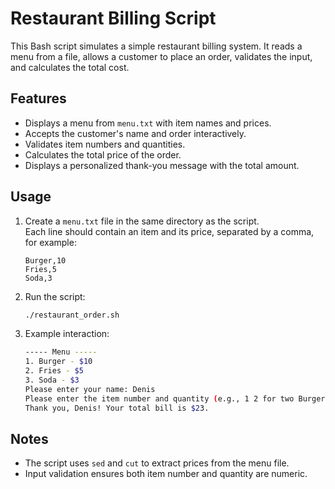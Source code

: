 # Restaurant Billing Script

This Bash script simulates a simple restaurant billing system. It reads a menu from a file, allows a customer to place an order, validates the input, and calculates the total cost.

## Features
- Displays a menu from `menu.txt` with item names and prices.
- Accepts the customer's name and order interactively.
- Validates item numbers and quantities.
- Calculates the total price of the order.
- Displays a personalized thank-you message with the total amount.

## Usage
1. Create a `menu.txt` file in the same directory as the script.  
   Each line should contain an item and its price, separated by a comma, for example:
   ```text
   Burger,10
   Fries,5
   Soda,3
   ```

2. Run the script:
   ```bash
   ./restaurant_order.sh
   ```

3. Example interaction:
   ```bash
   ----- Menu -----
   1. Burger - $10
   2. Fries - $5
   3. Soda - $3
   Please enter your name: Denis
   Please enter the item number and quantity (e.g., 1 2 for two Burgers): 1 2 3 1
   Thank you, Denis! Your total bill is $23.
   ```

## Notes
- The script uses `sed` and `cut` to extract prices from the menu file.
- Input validation ensures both item number and quantity are numeric.

